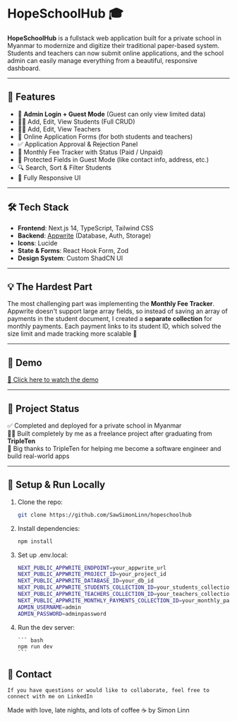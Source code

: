 # HopeSchoolHub 🎓

**HopeSchoolHub** is a fullstack web application built for a private school in Myanmar to modernize and digitize their traditional paper-based system. Students and teachers can now submit online applications, and the school admin can easily manage everything from a beautiful, responsive dashboard.

---

## 🌟 Features

- 🔐 **Admin Login + Guest Mode** (Guest can only view limited data)
- 🧑‍🎓 Add, Edit, View Students (Full CRUD)
- 🧑‍🏫 Add, Edit, View Teachers
- 📄 Online Application Forms (for both students and teachers)
- ✅ Application Approval & Rejection Panel
- 💸 Monthly Fee Tracker with Status (Paid / Unpaid)
- 👀 Protected Fields in Guest Mode (like contact info, address, etc.)
- 🔍 Search, Sort & Filter Students
- 📱 Fully Responsive UI

---

## 🛠️ Tech Stack

- **Frontend**: Next.js 14, TypeScript, Tailwind CSS
- **Backend**: [Appwrite](https://appwrite.io/) (Database, Auth, Storage)
- **Icons**: Lucide
- **State & Forms**: React Hook Form, Zod
- **Design System**: Custom ShadCN UI

---

## 💡 The Hardest Part

The most challenging part was implementing the **Monthly Fee Tracker**. Appwrite doesn't support large array fields, so instead of saving an array of payments in the student document, I created a **separate collection** for monthly payments. Each payment links to its student ID, which solved the size limit and made tracking more scalable 💪

---

## 📸 Demo

[🎥 Click here to watch the demo](https://hopeschoolhub-myanmar.vercel.app/login)

---

## 🚀 Project Status

✅ Completed and deployed for a private school in Myanmar  
🧑‍💻 Built completely by me as a freelance project after graduating from **TripleTen**  
🫶 Big thanks to TripleTen for helping me become a software engineer and build real-world apps

---

## 📂 Setup & Run Locally

1.  Clone the repo:
    ```bash
    git clone https://github.com/SawSimonLinn/hopeschoolhub
    ```
2.  Install dependencies:

    ```bash
    npm install
    ```

3.  Set up .env.local:

    ```bash
    NEXT_PUBLIC_APPWRITE_ENDPOINT=your_appwrite_url
    NEXT_PUBLIC_APPWRITE_PROJECT_ID=your_project_id
    NEXT_PUBLIC_APPWRITE_DATABASE_ID=your_db_id
    NEXT_PUBLIC_APPWRITE_STUDENTS_COLLECTION_ID=your_students_collection_id
    NEXT_PUBLIC_APPWRITE_TEACHERS_COLLECTION_ID=your_teachers_collection_id
    NEXT_PUBLIC_APPWRITE_MONTHLY_PAYMENTS_COLLECTION_ID=your_monthly_payments_id
    ADMIN_USERNAME=admin
    ADMIN_PASSWORD=adminpassword
    ```

4.  Run the dev server:

        ``` bash
        npm run dev
        ```

## 📧 Contact

    If you have questions or would like to collaborate, feel free to connect with me on LinkedIn

Made with love, late nights, and lots of coffee ☕ by Simon Linn
